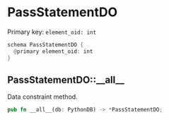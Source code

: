 # PassStatementDO

Primary key: `element_oid: int`

```rust
schema PassStatementDO {
  @primary element_oid: int
}
```
## PassStatementDO::\_\_all\_\_

Data constraint method.

```rust
pub fn __all__(db: PythonDB) -> *PassStatementDO;
```
